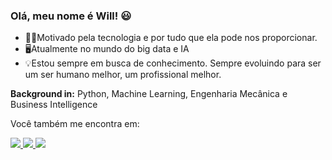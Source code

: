 ### Olá, meu nome é Will! 😃

- 👦🏻Motivado pela tecnologia e por tudo que ela pode nos proporcionar.
- 🖥Atualmente no mundo do big data e IA
- 💡Estou sempre em busca de conhecimento. Sempre evoluindo para ser um ser humano melhor, um profissional melhor.

**Background in:** Python, Machine Learning, Engenharia Mecânica e Business Intelligence


Você também me encontra em:

<a href="https://www.linkedin.com/in/williambastosferreira/">
  <img src="https://img.shields.io/badge/linkedin-%230077B5.svg?style=for-the-badge&logo=linkedin&logoColor=white">
</a> 
<a href="https://www.instagram.com/willbastosferreira/">
  <img src="https://img.shields.io/badge/Instagram-E4405F?style=for-the-badge&logo=instagram&logoColor=white">
</a>
<a href = "mailto:bastosferreiraw@gmail.com"><img src="https://img.shields.io/badge/-Gmail-%23333?style=for-the-badge&logo=gmail&logoColor=white" target="_blank"></a>





























